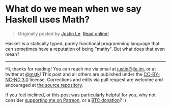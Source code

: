 What do we mean when we say Haskell uses Math?
==============================================

> Originally posted by [Justin Le](https://blog.jle.im/).
> [Read online!](https://blog.jle.im/entry/what-do-we-mean-when-we-say-haskell-uses-math.html)

Haskell is a statically typed, purely functional programming language that can
sometimes have a reputation of being "mathy". But what does that even mean?

--------------------------------------------------------------------------------

Hi, thanks for reading! You can reach me via email at <justin@jle.im>, or at
twitter at [\@mstk](https://twitter.com/mstk)! This post and all others are
published under the [CC-BY-NC-ND
3.0](https://creativecommons.org/licenses/by-nc-nd/3.0/) license. Corrections
and edits via pull request are welcome and encouraged at [the source
repository](https://github.com/mstksg/inCode).

If you feel inclined, or this post was particularly helpful for you, why not
consider [supporting me on Patreon](https://www.patreon.com/justinle/overview),
or a [BTC donation](bitcoin:3D7rmAYgbDnp4gp4rf22THsGt74fNucPDU)? :)
